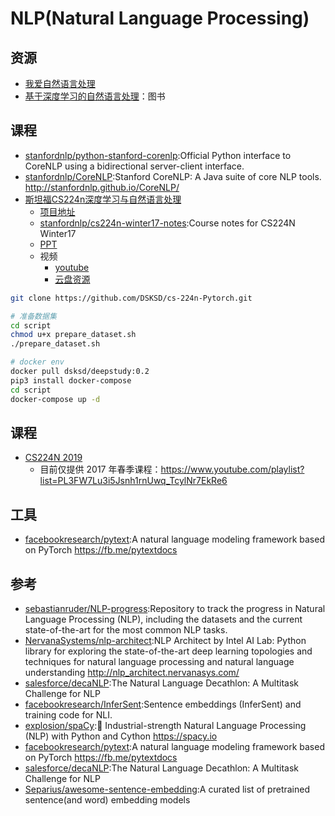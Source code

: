 # NLP(Natural Language Processing)


## 资源

* [我爱自然语言处理](http://www.52nlp.cn/)
* [基于深度学习的自然语言处理]()：图书

## 课程

* [stanfordnlp/python-stanford-corenlp](https://github.com/stanfordnlp/python-stanford-corenlp):Official Python interface to CoreNLP using a bidirectional server-client interface.
* [stanfordnlp/CoreNLP](https://github.com/stanfordnlp/CoreNLP):Stanford CoreNLP: A Java suite of core NLP tools. http://stanfordnlp.github.io/CoreNLP/
* [斯坦福CS224n深度学习与自然语言处理](http://web.stanford.edu/class/cs224n/)
    + [项目地址](https://github.com/DSKSD/DeepNLP-models-Pytorch)
    + [stanfordnlp/cs224n-winter17-notes](https://github.com/stanfordnlp/cs224n-winter17-notes):Course notes for CS224N Winter17
    + [PPT](http://web.stanford.edu/class/cs224n/syllabus.html)
    + 视频
        * [youtube](https://www.youtube.com/watch?v=OQQ-W_63UgQ&list=PL3FW7Lu3i5Jsnh1rnUwq_TcylNr7EkRe6)
        - [云盘资源](https://blog.csdn.net/NeighborhoodGuo/article/details/46868143)

```sh
git clone https://github.com/DSKSD/cs-224n-Pytorch.git

# 准备数据集
cd script
chmod u+x prepare_dataset.sh
./prepare_dataset.sh

# docker env
docker pull dsksd/deepstudy:0.2
pip3 install docker-compose
cd script
docker-compose up -d
```

## 课程

* [CS224N 2019](http://web.stanford.edu/class/cs224n/)
    - 目前仅提供 2017 年春季课程：https://www.youtube.com/playlist?list=PL3FW7Lu3i5Jsnh1rnUwq_TcylNr7EkRe6


## 工具

* [facebookresearch/pytext](https://github.com/facebookresearch/pytext):A natural language modeling framework based on PyTorch https://fb.me/pytextdocs

## 参考

* [sebastianruder/NLP-progress](https://github.com/sebastianruder/NLP-progress):Repository to track the progress in Natural Language Processing (NLP), including the datasets and the current state-of-the-art for the most common NLP tasks.
* [NervanaSystems/nlp-architect](https://github.com/NervanaSystems/nlp-architect):NLP Architect by Intel AI Lab: Python library for exploring the state-of-the-art deep learning topologies and techniques for natural language processing and natural language understanding http://nlp_architect.nervanasys.com/
* [salesforce/decaNLP](https://github.com/salesforce/decaNLP):The Natural Language Decathlon: A Multitask Challenge for NLP
* [facebookresearch/InferSent](https://github.com/facebookresearch/InferSent):Sentence embeddings (InferSent) and training code for NLI.
* [explosion/spaCy](https://github.com/explosion/spaCy):💫 Industrial-strength Natural Language Processing (NLP) with Python and Cython https://spacy.io
* [facebookresearch/pytext](https://github.com/facebookresearch/pytext):A natural language modeling framework based on PyTorch https://fb.me/pytextdocs
* [salesforce/decaNLP](https://github.com/salesforce/decaNLP):The Natural Language Decathlon: A Multitask Challenge for NLP 
* [Separius/awesome-sentence-embedding](https://github.com/Separius/awesome-sentence-embedding):A curated list of pretrained sentence(and word) embedding models
